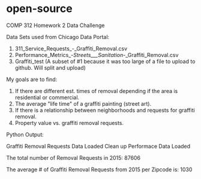 # open-source
COMP 312
Homework 2 Data Challenge

Data Sets used from Chicago Data Portal:

1. 311_Service_Requests_-_Graffiti_Removal.csv
2. Performance_Metrics_-_Streets___Sanitation_-_Graffiti_Removal.csv
3. Graffiti_test (A subset of #1 because it was too large of a file to upload to github. Will split and upload)

My goals are to find:
1. If there are different est. times of removal depending if the area is residential or commercial.
2. The average "life time" of a graffiti painting (street art).
3. If there is a relationship between neighborhoods and requests for graffiti removal.
4. Property value vs. graffiti removal requests.

Python Output:

Graffiti Removal Requests Data Loaded
Clean up Performace Data Loaded

The total number of Removal Requests in 2015: 
87606

The average # of Graffiti Removal Requests from 2015 per Zipcode is: 
1030

